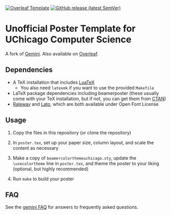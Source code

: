 [![Overleaf Template](https://img.shields.io/badge/Overleaf-Template-success?logo=overleaf)](https://www.overleaf.com/latex/templates/unofficial-poster-template-for-uchicago-computer-science/kbbmbdxwbypb)
[![GitHub release (latest SemVer)](https://img.shields.io/github/v/release/k4rtik/uchicago-poster)](https://github.com/k4rtik/uchicago-poster/releases)


# Unofficial Poster Template for UChicago Computer Science

A fork of [Gemini](https://github.com/anishathalye/gemini). Also available on [Overleaf]([url](https://www.overleaf.com/latex/templates/unofficial-poster-template-for-uchicago-computer-science/kbbmbdxwbypb)).

## Dependencies

* A TeX installation that includes [LuaTeX]
  * You also need `latexmk` if you want to use the provided `Makefile`
* LaTeX package dependencies including beamerposter (these usually come with
  your TeX installation, but if not, you can get them from [CTAN])
* [Raleway] and [Lato], which are both available under Open Font License

## Usage

1. Copy the files in this repository (or clone the repository)

1. In `poster.tex`, set up your paper size, column layout, and scale the
   content as necessary

1. Make a copy of `beamercolorthemeuchicago.sty`, update the `\usecolortheme`
   line in `poster.tex`, and theme the poster to your liking (optional, but
   highly recommended)

1. Run `make` to build your poster

## FAQ

See the [gemini FAQ] for answers to frequently asked questions.

[LuaTeX]: http://www.luatex.org/
[CTAN]: https://ctan.org/
[Raleway]: https://www.fontsquirrel.com/fonts/raleway
[Lato]: https://www.fontsquirrel.com/fonts/lato
[gemini FAQ]: https://github.com/anishathalye/gemini/wiki/FAQ
